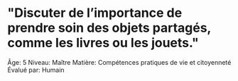 # "Discuter de l’importance de prendre soin des objets partagés, comme les livres ou les jouets."

Âge: 5
Niveau: Maître
Matière: Compétences pratiques de vie et citoyenneté
Évalué par: Humain